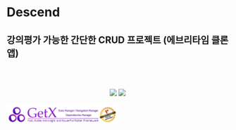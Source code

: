 # Descend
## 강의평가 가능한 간단한 CRUD 프로젝트 (에브리타임 클론앱)
<br/>
<br/>
<br/> 
<div align = "center"> 
<img src = "https://img.shields.io/badge/flutter-02569B?style=flat&logo=flutter" />
<img src = "https://img.shields.io/badge/Dart-0175C2?style=flat&logo=dart" />
</div>
<br/>                   
<img src="https://raw.githubusercontent.com/jonataslaw/getx-community/master/get.png" width="50%" height="50%" />
